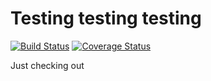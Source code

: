 Testing testing testing
=======================

[![Build Status](https://travis-ci.org/lfalvarez/test-laravel.png?branch=master)](https://travis-ci.org/lfalvarez/test-laravel)
[![Coverage Status](https://coveralls.io/repos/lfalvarez/test-laravel/badge.png)](https://coveralls.io/r/lfalvarez/test-laravel)

Just checking out
